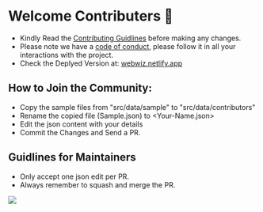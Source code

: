 # Welcome Contributers 🎉

- Kindly Read the [Contributing Guidlines](CONTRIBUTING.md) before making any changes.
- Please note we have a [code of conduct](CODE_OF_CONDUCT.md), please follow it in all your interactions with the project.
- Check the Deplyed Version at: [webwiz.netlify.app](https://webwiz.netlify.app/)

## How to Join the Community:

- Copy the sample files from "src/data/sample" to "src/data/contributors"
- Rename the copied file (Sample.json) to <Your-Name.json>
- Edit the json content with your details
- Commit the Changes and Send a PR.

## Guidlines for Maintainers

- Only accept one json edit per PR.
- Always remember to squash and merge the PR.

![](https://i.imgur.com/mOZpPGs.gif)
